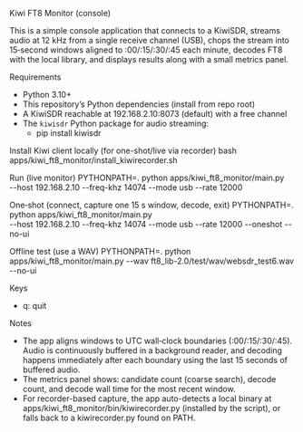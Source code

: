 Kiwi FT8 Monitor (console)

This is a simple console application that connects to a KiwiSDR, streams audio
at 12 kHz from a single receive channel (USB), chops the stream into 15‑second
windows aligned to :00/:15/:30/:45 each minute, decodes FT8 with the local
library, and displays results along with a small metrics panel.

Requirements
- Python 3.10+
- This repository’s Python dependencies (install from repo root)
- A KiwiSDR reachable at 192.168.2.10:8073 (default) with a free channel
- The `kiwisdr` Python package for audio streaming:
  - pip install kiwisdr

Install Kiwi client locally (for one-shot/live via recorder)
  bash apps/kiwi_ft8_monitor/install_kiwirecorder.sh

Run (live monitor)
  PYTHONPATH=. python apps/kiwi_ft8_monitor/main.py \
    --host 192.168.2.10 --freq-khz 14074 --mode usb --rate 12000

One‑shot (connect, capture one 15 s window, decode, exit)
  PYTHONPATH=. python apps/kiwi_ft8_monitor/main.py \
    --host 192.168.2.10 --freq-khz 14074 --mode usb --rate 12000 --oneshot --no-ui

Offline test (use a WAV)
  PYTHONPATH=. python apps/kiwi_ft8_monitor/main.py --wav ft8_lib-2.0/test/wav/websdr_test6.wav --no-ui

Keys
- q: quit

Notes
- The app aligns windows to UTC wall‑clock boundaries (:00/:15/:30/:45). Audio
  is continuously buffered in a background reader, and decoding happens
  immediately after each boundary using the last 15 seconds of buffered audio.
- The metrics panel shows: candidate count (coarse search), decode count,
  and decode wall time for the most recent window.
 - For recorder-based capture, the app auto-detects a local binary at
   apps/kiwi_ft8_monitor/bin/kiwirecorder.py (installed by the script),
   or falls back to a kiwirecorder.py found on PATH.
